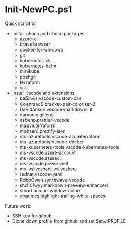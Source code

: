 # Init-NewPC.ps1

Quick script to:

* Install choco and choco packages
  * azure-cli
  * brave browser
  * docker-for-windows
  * git
  * kubernetes-cli
  * kubernetes-helm
  * minikube
  * poshgit
  * terraform
  * vsc
* Install vscode and extensions
  * be5invis.vscode-custom-css
  * CoenraadS.bracket-pair-colorizer-2
  * DavidAnson.vscode-markdownlint
  * eamodio.gitlens
  * esbenp.prettier-vscode
  * mauve.terraform
  * mohsen1.prettify-json
  * ms-azuretools.vscode-azureterraform
  * ms-azuretools.vscode-docker
  * ms-kubernetes-tools.vscode-kubernetes-tools
  * ms-vscode.azure-account
  * ms-vscode.azurecli
  * ms-vscode.powershell
  * ms-vsliveshare.vsliveshare
  * redhat.vscode-yaml
  * RobbOwen.synthwave-vscode
  * shd101wyy.markdown-preview-enhanced
  * stuart.unique-window-colors
  * ybaumes.highlight-trailing-white-spaces

Future work:

* SSH key for github
* Clone down profile from github and set $env:PROFILE
